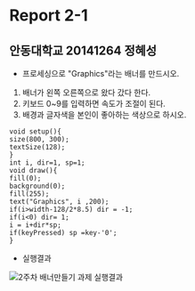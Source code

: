 # Report 2-1
## 안동대학교 20141264 정혜성
* 프로세싱으로 "Graphics"라는 배너를 만드시오.
1. 배너가 왼쪽 오른쪽으로 왔다 갔다 한다.
2. 키보드 0~9를 입력하면 속도가 조절이 된다.
3. 배경과 글자색을 본인이 좋아하는 색상으로 하시오.

```
void setup(){
size(800, 300);
textSize(128);
}
int i, dir=1, sp=1;
void draw(){
fill(0);
background(0);
fill(255);
text("Graphics", i ,200);
if(i>width-128/2*8.5) dir = -1;
if(i<0) dir= 1;
i = i+dir*sp;
if(keyPressed) sp =key-'0';
}
```

* 실행결과

![2주차 배너만들기 과제 실행결과](https://user-images.githubusercontent.com/54826844/77274733-ea31a500-6cf9-11ea-81b5-2d5ea913a1df.PNG)
